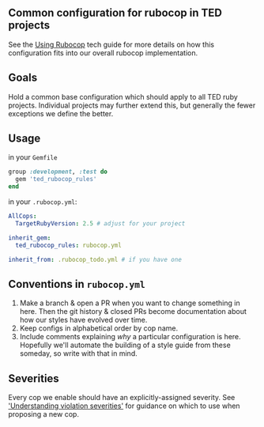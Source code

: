 ## Common configuration for rubocop in TED projects

See the [Using Rubocop](../../doc/guides/using_rubocop.html.md) tech guide for
more details on how this configuration fits into our overall rubocop implementation.

## Goals

Hold a common base configuration which should apply to all TED ruby projects.
Individual projects may further extend this, but generally the fewer exceptions
we define the better.

## Usage

in your `Gemfile`

```ruby
group :development, :test do
  gem 'ted_rubocop_rules'
end
```

in your `.rubocop.yml`:

```yml
AllCops:
  TargetRubyVersion: 2.5 # adjust for your project

inherit_gem:
  ted_rubocop_rules: rubocop.yml

inherit_from: .rubocop_todo.yml # if you have one
```

## Conventions in `rubocop.yml`

  1. Make a branch & open a PR when you want to change something in here.
     Then the git history & closed PRs become documentation about how our
     styles have evolved over time.
  1. Keep configs in alphabetical order by cop name.
  1. Include comments explaining *why* a particular configuration is here.
     Hopefully we'll automate the building of a style guide from these
     someday, so write with that in mind.

## Severities

Every cop we enable should have an explicitly-assigned severity. See
['Understanding violation severities'](https://github.com/tedconf/code-style-guides/blob/master/doc/guides/using_rubocop.html.md#understanding-violation-severities)
for guidance on which to use when proposing a new cop.
